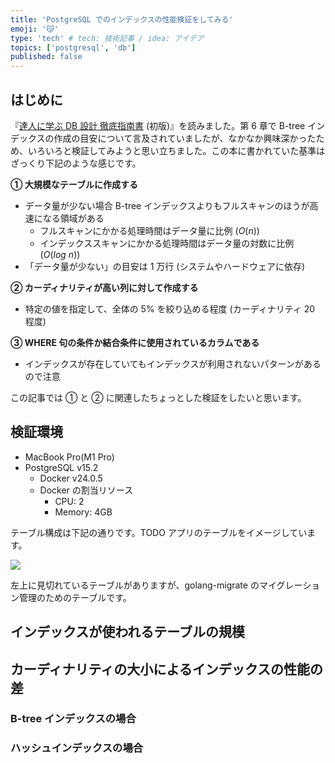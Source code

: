 ```yaml
---
title: 'PostgreSQL でのインデックスの性能検証をしてみる'
emoji: '😽'
type: 'tech' # tech: 技術記事 / idea: アイデア
topics: ['postgresql', 'db']
published: false
---
```


## はじめに

『[達人に学ぶ DB 設計 徹底指南書](https://www.shoeisha.co.jp/book/detail/9784798124704) (初版)』を読みました。第 6 章で B-tree インデックスの作成の目安について言及されていましたが、なかなか興味深かったため、いろいろと検証してみようと思い立ちました。この本に書かれていた基準はざっくり下記のような感じです。

**① 大規模なテーブルに作成する**

- データ量が少ない場合 B-tree インデックスよりもフルスキャンのほうが高速になる領域がある
  - フルスキャンにかかる処理時間はデータ量に比例 ($O(n)$)
  - インデックススキャンにかかる処理時間はデータ量の対数に比例 ($O(log\ n)$)
- 「データ量が少ない」の目安は 1 万行 (システムやハードウェアに依存)

**② カーディナリティが高い列に対して作成する**

- 特定の値を指定して、全体の 5% を絞り込める程度 (カーディナリティ 20 程度)

**③ WHERE 句の条件か結合条件に使用されているカラムである**

- インデックスが存在していてもインデックスが利用されないパターンがあるので注意

この記事では ① と ② に関連したちょっとした検証をしたいと思います。

## 検証環境

- MacBook Pro(M1 Pro)
- PostgreSQL v15.2
  - Docker v24.0.5
  - Docker の割当リソース
    - CPU: 2
    - Memory: 4GB

テーブル構成は下記の通りです。TODO アプリのテーブルをイメージしています。

![](https://storage.googleapis.com/zenn-user-upload/c51d17290be1-20230910.png)

左上に見切れているテーブルがありますが、golang-migrate のマイグレーション管理のためのテーブルです。

## インデックスが使われるテーブルの規模

## カーディナリティの大小によるインデックスの性能の差

### B-tree インデックスの場合

### ハッシュインデックスの場合
